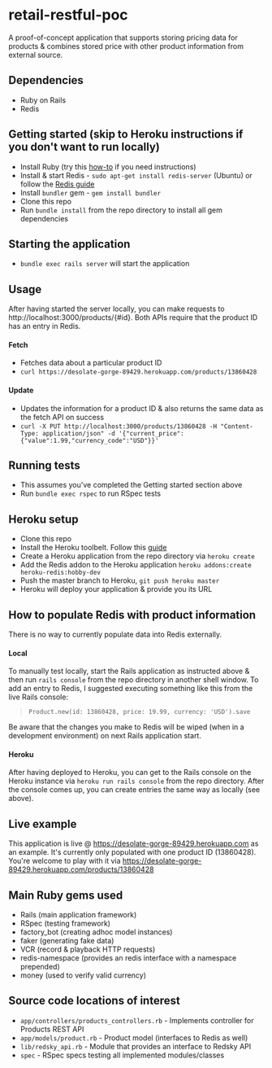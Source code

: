 # retail-restful-poc

A proof-of-concept application that supports storing pricing data for products & combines stored price with other product information from external source.

## Dependencies
- Ruby on Rails
- Redis

## Getting started (skip to Heroku instructions if you don't want to run locally)
- Install Ruby (try this [how-to](https://www.ruby-lang.org/en/documentation/installation/) if you need instructions)
- Install & start Redis - `sudo apt-get install redis-server` (Ubuntu) or follow the [Redis guide](https://redis.io/topics/quickstart)
- Install `bundler` gem - `gem install bundler`
- Clone this repo
- Run `bundle install` from the repo directory to install all gem dependencies

## Starting the application
- `bundle exec rails server` will start the application

## Usage
After having started the server locally, you can make requests to http://localhost:3000/products/{#id}. Both APIs require that the product ID has an entry in Redis.
#### Fetch
- Fetches data about a particular product ID
- `curl https://desolate-gorge-89429.herokuapp.com/products/13860428`
#### Update
- Updates the information for a product ID & also returns the same data as the fetch API on success
- `curl -X PUT http://localhost:3000/products/13860428 -H "Content-Type: application/json" -d '{"current_price":{"value":1.99,"currency_code":"USD"}}'`

## Running tests
- This assumes you've completed the Getting started section above
- Run `bundle exec rspec` to run RSpec tests

## Heroku setup
- Clone this repo
- Install the Heroku toolbelt. Follow this [guide](https://devcenter.heroku.com/articles/heroku-cli)
- Create a Heroku application from the repo directory via `heroku create`
- Add the Redis addon to the Heroku application `heroku addons:create heroku-redis:hobby-dev`
- Push the master branch to Heroku, `git push heroku master`
- Heroku will deploy your application & provide you its URL

## How to populate Redis with product information
There is no way to currently populate data into Redis externally.

#### Local
To manually test locally, start the Rails application as instructed above & then run `rails console` from the repo directory in another shell window. To add an entry to Redis, I suggested executing something like this from the live Rails console:
>`Product.new(id: 13860428, price: 19.99, currency: 'USD').save`

Be aware that the changes you make to Redis will be wiped (when in a development environment) on next Rails application start.

#### Heroku
After having deployed to Heroku, you can get to the Rails console on the Heroku instance via `heroku run rails console` from the repo directory. After the console comes up, you can create entries the same way as locally (see above).

## Live example
This application is live @ https://desolate-gorge-89429.herokuapp.com as an example. It's currently only populated with one product ID (13860428). You're welcome to play with it via https://desolate-gorge-89429.herokuapp.com/products/13860428

## Main Ruby gems used
- Rails (main application framework)
- RSpec (testing framework)
- factory_bot (creating adhoc model instances)
- faker (generating fake data)
- VCR (record & playback HTTP requests)
- redis-namespace (provides an redis interface with a namespace prepended)
- money (used to verify valid currency)

## Source code locations of interest
- `app/controllers/products_controllers.rb` - Implements controller for Products REST API
- `app/models/product.rb` - Product model (interfaces to Redis as well)
- `lib/redsky_api.rb` - Module that provides an interface to Redsky API
- `spec` - RSpec specs testing all implemented modules/classes
